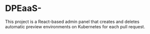 # DPEaaS-
This project is a React-based admin panel that creates and deletes automatic preview environments on Kubernetes for each pull request.
